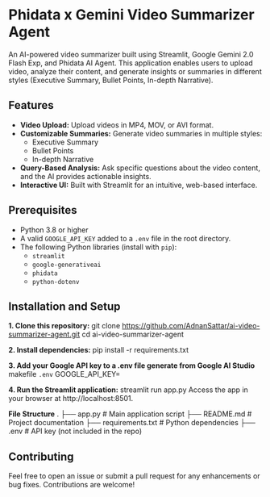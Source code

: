 # Phidata x Gemini Video Summarizer Agent

An AI-powered video summarizer built using Streamlit, Google Gemini 2.0 Flash Exp, and Phidata AI Agent. This application enables users to upload video, analyze their content, and generate insights or summaries in different styles (Executive Summary, Bullet Points, In-depth Narrative).

## Features

- **Video Upload:** Upload videos in MP4, MOV, or AVI format.
- **Customizable Summaries:** Generate video summaries in multiple styles:
  - Executive Summary
  - Bullet Points
  - In-depth Narrative
- **Query-Based Analysis:** Ask specific questions about the video content, and the AI provides actionable insights.
- **Interactive UI:** Built with Streamlit for an intuitive, web-based interface.

## Prerequisites

- Python 3.8 or higher
- A valid `GOOGLE_API_KEY` added to a `.env` file in the root directory.
- The following Python libraries (install with `pip`):
  - `streamlit`
  - `google-generativeai`
  - `phidata`
  - `python-dotenv`

## Installation and Setup

**1. Clone this repository:**
   git clone https://github.com/AdnanSattar/ai-video-summarizer-agent.git
   cd ai-video-summarizer-agent

**2. Install dependencies:**
pip install -r requirements.txt

**3. Add your Google API key to a .env file generate from Google AI Studio**
makefile `.env`
GOOGLE_API_KEY=<your-google-api-key>

**4. Run the Streamlit application:**
streamlit run app.py
Access the app in your browser at http://localhost:8501.

**File Structure**
.
├── app.py             # Main application script
├── README.md          # Project documentation
├── requirements.txt   # Python dependencies
├── .env               # API key (not included in the repo)

## Contributing
Feel free to open an issue or submit a pull request for any enhancements or bug fixes. Contributions are welcome!


